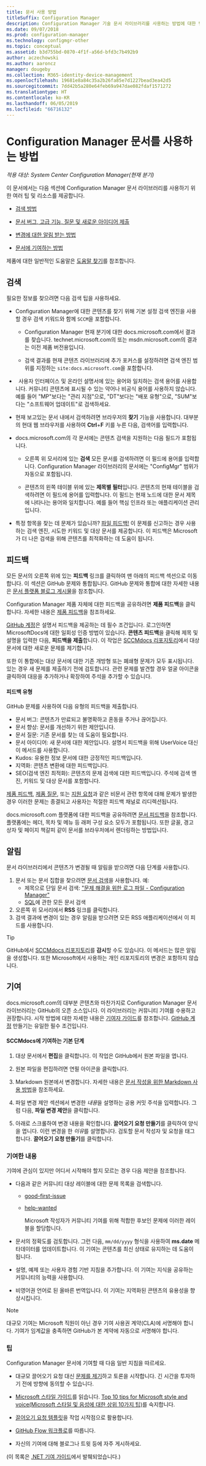 ```yaml
---
title: 문서 사용 방법
titleSuffix: Configuration Manager
description: Configuration Manager 기술 문서 라이브러리를 사용하는 방법에 대한 팁을 알아봅니다.
ms.date: 09/07/2018
ms.prod: configuration-manager
ms.technology: configmgr-other
ms.topic: conceptual
ms.assetid: b3d755bd-0870-4f1f-a56d-bfd3c7b492b9
author: aczechowski
ms.author: aaroncz
manager: dougeby
ms.collection: M365-identity-device-management
ms.openlocfilehash: 19681e8a84c35a2b26fa85e7d1227bead3ea42d5
ms.sourcegitcommit: 7dd42b5a280e64feb69a947dae082fdaf1571272
ms.translationtype: HT
ms.contentlocale: ko-KR
ms.lasthandoff: 06/05/2019
ms.locfileid: "66716132"
---
```

# <a name="how-to-use-the-configuration-manager-docs"></a>Configuration Manager 문서를 사용하는 방법

*적용 대상: System Center Configuration Manager(현재 분기)*

이 문서에서는 다음 섹션에 Configuration Manager 문서 라이브러리를 사용하기 위한 여러 팁 및 리소스를 제공합니다.  

- [검색 방법](#bkmk_searchtips)  

- [문서 버그, 고급 기능, 질문 및 새로운 아이디어 제출](#bkmk_docfeedback)  

- [변경에 대한 알림 받는 방법](#bkmk_notifications)  

- [문서에 기여하는 방법](#bkmk_contribute)  


제품에 대한 일반적인 도움말은 [도움말 찾기](/sccm/core/understand/find-help)를 참조합니다.


##  <a name="bkmk_searchtips"></a>검색   
 필요한 정보를 찾으려면 다음 검색 팁을 사용하세요.  

-   Configuration Manager에 대한 콘텐츠를 찾기 위해 기본 설정 검색 엔진을 사용할 경우 검색 키워드와 함께 `SCCM`을 포함합니다.  

    - Configuration Manager 현재 분기에 대한 docs.microsoft.com에서 결과를 찾습니다. technet.microsoft.com의 또는 msdn.microsoft.com의 결과는 이전 제품 버전용입니다.  

    - 검색 결과를 현재 콘텐츠 라이브러리에 추가 포커스를 설정하려면 검색 엔진 범위를 지정하는 `site:docs.microsoft.com`을 포함합니다.  

-   사용자 인터페이스 및 온라인 설명서에 있는 용어와 일치하는 검색 용어를 사용합니다. 커뮤니티 콘텐츠에 표시될 수 있는 약어나 비공식 용어를 사용하지 않습니다. 예를 들어 "MP"보다는 "관리 지점"으로, "DT"보다는 "배포 유형"으로, "SUM"보다는 "소프트웨어 업데이트"로 검색하세요.  

-   현재 보고있는 문서 내에서 검색하려면 브라우저의 **찾기** 기능을 사용합니다. 대부분의 현대 웹 브라우저를 사용하여 **Ctrl**+**F** 키를 누른 다음, 검색어를 입력합니다.  

-   docs.microsoft.com의 각 문서에는 콘텐츠 검색을 지원하는 다음 필드가 포함됩니다.  

    - 오른쪽 위 모서리에 있는 **검색** 모든 문서를 검색하려면 이 필드에 용어를 입력합니다. Configuration Manager 라이브러리의 문서에는 "ConfigMgr" 범위가 자동으로 포함됩니다.  

    - 콘텐츠의 왼쪽 테이블 위에 있는 **제목별 필터**입니다. 콘텐츠의 현재 테이블을 검색하려면 이 필드에 용어를 입력합니다. 이 필드는 현재 노드에 대한 문서 제목에 나타나는 용어와 일치합니다. 예를 들어 핵심 인프라 또는 애플리케이션 관리입니다.  

- 특정 항목을 찾는 데 문제가 있습니까? [파일 피드백!](#bkmk_docfeedback) 이 문제를 신고하는 경우 사용하는 검색 엔진, 시도한 키워드 및 대상 문서를 제공합니다. 이 피드백은 Microsoft가 더 나은 검색을 위해 콘텐츠를 최적화하는 데 도움이 됩니다.  



## <a name="bkmk_docfeedback"></a>피드백

모든 문서의 오른쪽 위에 있는 **피드백** 링크를 클릭하여 맨 아래의 피드백 섹션으로 이동합니다. 이 섹션은 GitHub 문제와 통합됩니다. GitHub 문제와 통합에 대한 자세한 내용은 [문서 플랫폼 블로그 게시물](https://docs.microsoft.com/teamblog/a-new-feedback-system-is-coming-to-docs)을 참조합니다.

Configuration Manager 제품 자체에 대한 피드백을 공유하려면 **제품 피드백**을 클릭합니다. 자세한 내용은 [제품 피드백](/sccm/core/understand/find-help#product-feedback)을 참조하세요. 

[GitHub 계정](https://github.com/join)은 설명서 피드백을 제공하는 데 필수 조건입니다. 로그인하면 MicrosoftDocs에 대한 일회성 인증 방법이 있습니다. **콘텐츠 피드백**을 클릭해 제목 및 설명을 입력한 다음, **피드백을 제출**합니다. 이 작업은 [SCCMdocs 리포지토리](https://github.com/MicrosoftDocs/SCCMdocs/issues)에서 대상 문서에 대한 새로운 문제를 제기합니다.

또한 이 통합에는 대상 문서에 대한 기존 개방형 또는 폐쇄형 문제가 모두 표시됩니다. 있는 경우 새 문제를 제출하기 전에 검토합니다. 관련 문제를 발견할 경우 얼굴 아이콘을 클릭하여 대응을 추가하거나 확장하여 주석을 추가할 수 있습니다. 

#### <a name="types-of-feedback"></a>피드백 유형
GitHub 문제를 사용하여 다음 유형의 피드백을 제출합니다.
- 문서 버그: 콘텐츠가 만료되고 불명확하고 혼동을 주거나 끊어집니다.
- 문서 향상: 문서를 개선하기 위한 제안입니다.
- 문서 질문: 기존 문서를 찾는 데 도움이 필요합니다.
- 문서 아이디어: 새 문서에 대한 제안입니다. 설명서 피드백을 위해 UserVoice 대신 이 메서드를 사용합니다.
- Kudos: 유용한 정보 문서에 대한 긍정적인 피드백입니다.
- 지역화: 콘텐츠 변환에 대한 피드백입니다.
- SEO(검색 엔진 최적화): 콘텐츠의 문제 검색에 대한 피드백입니다. 주석에 검색 엔진, 키워드 및 대상 문서를 포함합니다.

[제품 피드백](/sccm/core/understand/find-help#product-feedback), [제품 질문](https://social.technet.microsoft.com/Forums/en-US/home?category=ConfigMgrCB), 또는 [지원 요청](https://aka.ms/cmcbsupport)과 같은 비문서 관련 항목에 대해 문제가 발생한 경우 이러한 문제는 종결되고 사용자는 적절한 피드백 채널로 리디렉션됩니다.

docs.microsoft.com 플랫폼에 대한 피드백을 공유하려면 [문서 피드백](https://aka.ms/sitefeedback)을 참조합니다. 플랫폼에는 헤더, 목차 및 메뉴 등 래퍼 구성 요소 모두가 포함됩니다. 또한 글꼴, 경고 상자 및 페이지 책갈피 같이 문서를 브라우저에서 렌더링하는 방법입니다.



## <a name="bkmk_notifications"></a> 알림

문서 라이브러리에서 콘텐츠가 변경될 때 알림을 받으려면 다음 단계를 사용합니다.

1. 문서 또는 문서 집합을 찾으려면 [문서 검색](https://docs.microsoft.com/search/index?scope=ConfigMgr)을 사용합니다. 예:
    - 제목으로 단일 문서 검색: ["문제 해결을 위한 로그 파일 - Configuration Manager"](https://docs.microsoft.com/search/index?search=%22Log+files+for+troubleshooting+-+Configuration+Manager%22&scope=ConfigMgr)
    - [SQL](https://docs.microsoft.com/search/index?search=SQL&scope=ConfigMgr)에 관한 모든 문서 검색
2. 오른쪽 위 모서리에서 **RSS** 링크를 클릭합니다. 
3. 검색 결과에 변경이 있는 경우 알림을 받으려면 모든 RSS 애플리케이션에서 이 피드를 사용합니다.


> [!Tip]  
> GitHub에서 [SCCMdocs 리포지토리](https://github.com/MicrosoftDocs/SCCMdocs)를 **감시**할 수도 있습니다. 이 메서드는 많은 알림을 생성합니다. 또한 Microsoft에서 사용하는 개인 리포지토리의 변경은 포함하지 않습니다.  



## <a name="bkmk_contribute"></a> 기여

docs.microsoft.com의 대부분 콘텐츠와 마찬가지로 Configuration Manager 문서 라이브러리는 GitHub의 오픈 소스입니다. 이 라이브러리는 커뮤니티 기여를 수용하고 권장합니다. 시작 방법에 대한 자세한 내용은 [기여자 가이드](https://docs.microsoft.com/contribute)를 참조합니다. [GitHub 계정](https://github.com/join) 만들기는 유일한 필수 조건입니다.

#### <a name="basic-steps-to-contribute-to-sccmdocs"></a>SCCMdocs에 기여하는 기본 단계
1. 대상 문서에서 **편집**을 클릭합니다. 이 작업은 GitHub에서 원본 파일을 엽니다.  

2. 원본 파일을 편집하려면 연필 아이콘을 클릭합니다.  

3. Markdown 원본에서 변경합니다. 자세한 내용은 [문서 작성을 위한 Markdown 사용 방법](https://docs.microsoft.com/contribute/how-to-write-use-markdown)을 참조하세요.  

4. 파일 변경 제안 섹션에서 변경한 *내용*을 설명하는 공용 커밋 주석을 입력합니다. 그럼 다음, **파일 변경 제안**을 클릭합니다.  

5. 아래로 스크롤하여 변경 내용을 확인합니다. **끌어오기 요청 만들기**를 클릭하여 양식을 엽니다. 이런 변경을 한 *이유*를 설명합니다. 검토할 문서 작성자 및 요청을 태그합니다. **끌어오기 요청 만들기**를 클릭합니다.  


### <a name="what-to-contribute"></a>기여한 내용

기여에 관심이 있지만 어디서 시작해야 할지 모르는 경우 다음 제안을 참조합니다.  

- 다음과 같은 커뮤니티 대상 레이블에 대한 문제 목록을 검색합니다.  
  - [good-first-issue](https://github.com/MicrosoftDocs/sccmdocs/issues?q=is:open+is:issue+label:good-first-issue)   
  - [help-wanted](https://github.com/MicrosoftDocs/sccmdocs/issues?q=is:open+is:issue+label:help-wanted)  

    Microsoft 작성자가 커뮤니티 기여를 위해 적합한 후보인 문제에 이러한 레이블을 할당합니다.  

- 문서의 정확도를 검토합니다. 그런 다음, `mm/dd/yyyy` 형식을 사용하여 **ms.date** 메타데이터를 업데이트합니다. 이 기여는 콘텐츠를 최신 상태로 유지하는 데 도움이 됩니다.  

- 설명, 예제 또는 사용자 경험 기반 지침을 추가합니다. 이 기여는 지식을 공유하는 커뮤니티의 능력을 사용합니다.   

- 비영어권 언어로 된 올바른 번역입니다. 이 기여는 지역화된 콘텐츠의 유용성을 향상시킵니다.  

> [!Note]  
> 대규모 기여는 Microsoft 직원이 아닌 경우 기여 사용권 계약(CLA)에 서명해야 합니다. 기여가 임계값을 충족하면 GitHub가 본 계약에 자동으로 서명해야 합니다.  


### <a name="tips"></a>팁

Configuration Manager 문서에 기여할 때 다음 일반 지침을 따르세요.

- 대규모 끌어오기 요청 대신 [문제를 제기](https://docs.microsoft.com/sccm/core/understand/use-docs#bkmk_docfeedback)하고 토론을 시작합니다. 긴 시간을 투자하기 전에 방향에 동의할 수 있습니다.  

- [Microsoft 스타일 가이드](https://aka.ms/MicrosoftStyle)를 읽습니다. [Top 10 tips for Microsoft style and voice(Microsoft 스타일 및 음성에 대한 상위 10가지 팁)](https://docs.microsoft.com/style-guide/top-10-tips-style-voice)를 숙지합니다.  

- [끌어오기 요청 템플릿](https://github.com/MicrosoftDocs/SCCMdocs/blob/master/PULL_REQUEST_TEMPLATE.md)을 작업 시작점으로 활용합니다.  

- [GitHub Flow 워크플로](https://guides.github.com/introduction/flow/)를 따릅니다.  

- 자신의 기여에 대해 블로그나 트윗 등에 자주 게시하세요.  

(이 목록은 [.NET 기여 가이드](https://github.com/dotnet/docs/blob/master/CONTRIBUTING.md#dos-and-donts)에서 발췌되었습니다.)

